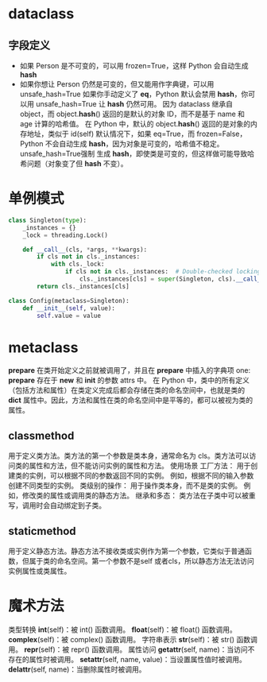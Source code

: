 # dataclass 
## 字段定义
- 如果 Person 是不可变的，可以用 frozen=True，这样 Python 会自动生成 __hash__
- 如果你想让 Person 仍然是可变的，但又能用作字典键，可以用 unsafe_hash=True
如果你手动定义了 __eq__，Python 默认会禁用 __hash__，你可以用 unsafe_hash=True 让 __hash__ 仍然可用。
因为 dataclass 继承自 object，而 object.__hash__() 返回的是默认的对象 ID，而不是基于 name 和 age 计算的哈希值。
在 Python 中，默认的 object.__hash__() 返回的是对象的内存地址，类似于 id(self)
默认情况下，如果 eq=True，而 frozen=False，Python 不会自动生成 __hash__，因为对象是可变的，哈希值不稳定。
unsafe_hash=True强制 生成 __hash__，即使类是可变的，但这样做可能导致哈希问题（对象变了但 __hash__ 不变）。

# 单例模式
```python
class Singleton(type):
    _instances = {}
    _lock = threading.Lock()

    def __call__(cls, *args, **kwargs):
        if cls not in cls._instances:
            with cls._lock:
                if cls not in cls._instances:  # Double-checked locking
                    cls._instances[cls] = super(Singleton, cls).__call__(*args, **kwargs)
        return cls._instances[cls]

class Config(metaclass=Singleton):
    def __init__(self, value):
        self.value = value
```
# metaclass
__prepare__ 在类开始定义之前就被调用了，并且在 __prepare__ 中插入的字典项 one: __prepare__ 存在于 __new__ 和 __init__ 的参数 attrs 中。
在 Python 中，类中的所有定义（包括方法和属性）在类定义完成后都会存储在类的命名空间中，也就是类的 __dict__ 属性中。因此，方法和属性在类的命名空间中是平等的，都可以被视为类的属性。
## classmethod
用于定义类方法。类方法的第一个参数是类本身，通常命名为 cls。类方法可以访问类的属性和方法，但不能访问实例的属性和方法。
使用场景
工厂方法：
用于创建类的实例，可以根据不同的参数返回不同的实例。
例如，根据不同的输入参数创建不同类型的实例。
类级别的操作：
用于操作类本身，而不是类的实例。
例如，修改类的属性或调用类的静态方法。
继承和多态：
类方法在子类中可以被重写，调用时会自动绑定到子类。
## staticmethod
用于定义静态方法。静态方法不接收类或实例作为第一个参数，它类似于普通函数，但属于类的命名空间。第一个参数不是self 或者cls，所以静态方法无法访问实例属性或类属性。

# 魔术方法
类型转换
__int__(self)：被 int() 函数调用。
__float__(self)：被 float() 函数调用。
__complex__(self)：被 complex() 函数调用。
字符串表示
__str__(self)：被 str() 函数调用。
__repr__(self)：被 repr() 函数调用。
属性访问
__getattr__(self, name)：当访问不存在的属性时被调用。
__setattr__(self, name, value)：当设置属性值时被调用。
__delattr__(self, name)：当删除属性时被调用。